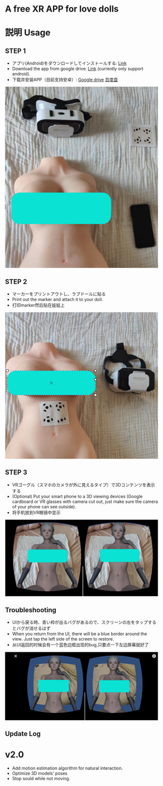 # A free XR APP for love dolls

# 説明 Usage

## STEP 1
* アプリ(Android)をダウンロードしてインストールする: [Link](https://drive.google.com/file/d/1-PaAzY6FD2ZE4sD4lgSFtJ1UBBcWPvdp/view?usp=drivesdk)
* Download the app from google drive: [Link](https://drive.google.com/file/d/1-PaAzY6FD2ZE4sD4lgSFtJ1UBBcWPvdp/view?usp=drivesdk) (currently only support android).
* 下载并安装APP（目前支持安卓）: [Google drive](https://drive.google.com/file/d/1-PaAzY6FD2ZE4sD4lgSFtJ1UBBcWPvdp/view?usp=drivesdk) [百度盘](https://pan.baidu.com/s/1aMkVasILcSmROVJfjY-3bg?pwd=6bwb)
<img src="imgs/require.png" alt="drawing"/>

## STEP 2
* マーカーをプリントアウトし、ラブドールに貼る
* Print out the marker and attach it to your doll.
* 打印marker然后贴在娃娃上
<img src="imgs/prepare.png" alt="drawing"/>

## STEP 3
* VRゴーグル（スマホのカメラが外に見えるタイプ）で3Dコンテンツを表示する
* (Optional) Put your smart phone to a 3D viewing devices (Google cardboard or VR glasses with camera cut out, just make sure the camera of your phone can see outside).
* 将手机放到VR眼镜中显示
<img src="imgs/demo.png" alt="drawing"/>


## Troubleshooting
* UIから戻る時、青い枠が出るバグがあるので、スクリーンの左をタップするとバグが消せるはず
* When you return from the UI, there will be a blue border around the view. Just tap the left side of the screen to restore.
* 从UI返回的时候会有一个蓝色边框出现的bug,只要点一下左边屏幕就好了
<img src="imgs/bug.png" alt="drawing"/>


## Update Log

# v2.0
* Add motion estimation algorithm for natural interaction.
* Optimize 3D models' poses
* Stop sould while not moving.